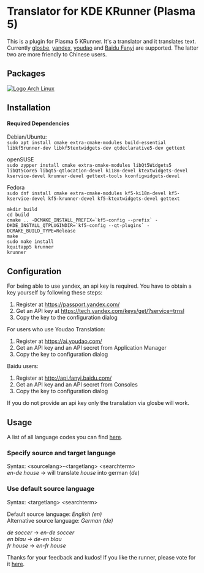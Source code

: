 # Translator for KDE KRunner (Plasma 5)

This is a plugin for Plasma 5 KRunner. It's a translator and it translates text. Currently [glosbe](https://glosbe.com/), [yandex](https://www.yandex.ru/), [youdao](http://fanyi.youdao.com/) and [Baidu Fanyi](https://fanyi.baidu.com/) are supported. The latter two are more friendly to Chinese users.

## Packages

[![Logo Arch Linux](../../wiki/logos/arch_linux.png)](https://aur.archlinux.org/packages/plasma-runners-translator/)

## Installation ##
#### Required Dependencies
Debian/Ubuntu:  
`sudo apt install cmake extra-cmake-modules build-essential libkf5runner-dev libkf5textwidgets-dev qtdeclarative5-dev gettext`

openSUSE  
`sudo zypper install cmake extra-cmake-modules libQt5Widgets5 libQt5Core5 libqt5-qtlocation-devel ki18n-devel ktextwidgets-devel 
kservice-devel krunner-devel gettext-tools kconfigwidgets-devel`

Fedora  
`sudo dnf install cmake extra-cmake-modules kf5-ki18n-devel kf5-kservice-devel kf5-krunner-devel kf5-ktextwidgets-devel gettext`

```
mkdir build
cd build
cmake .. -DCMAKE_INSTALL_PREFIX=`kf5-config --prefix` -DKDE_INSTALL_QTPLUGINDIR=`kf5-config --qt-plugins` -DCMAKE_BUILD_TYPE=Release
make 
sudo make install
kquitapp5 krunner
krunner
```
## Configuration ##

For being able to use yandex, an api key is required. You have to obtain a key yourself by following these steps:  
1. Register at https://passport.yandex.com/  
2. Get an API key at https://tech.yandex.com/keys/get/?service=trnsl   
3. Copy the key to the configuration dialog  

For users who use Youdao Translation:
1. Register at https://ai.youdao.com/
2. Get an API key and an API secret from Application Manager
3. Copy the key to configuration dialog

Baidu users:
1. Register at http://api.fanyi.baidu.com/
2. Get an API key and an API secret from Consoles
3. Copy the key to configuration dialog

If you do not provide an api key only the translation via glosbe will work.

## Usage ##

A list of all language codes you can find [here](https://en.wikipedia.org/wiki/List_of_ISO_639-1_codes).

### Specify source and target language ###
Syntax: \<sourcelang\>-\<targetlang\> \<searchterm\>  
*en-de house* → will translate *house* into german (*de*)

### Use default source language ###
Syntax: \<targetlang\> \<searchterm\>

Default source language: *English (en)*  
Alternative source language: *German (de)*  

*de soccer* → *en-de soccer*  
*en blau* → *de-en blau*  
*fr house* → *en-fr house*  

Thanks for your feedback and kudos! If you like the runner, please vote for it [here](http://kde-apps.org/content/show.php?content=156498).
  

